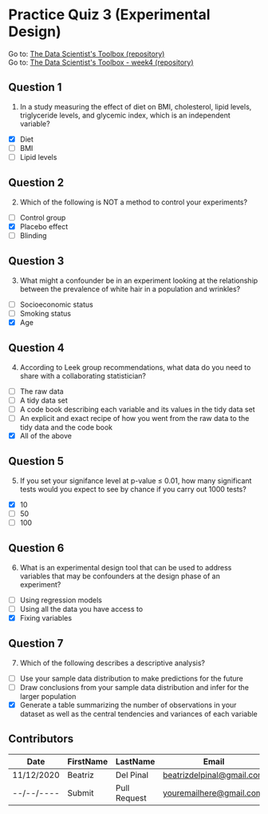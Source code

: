 # Practice Quiz 3 (Experimental Design)

Go to: [The Data Scientist's Toolbox (repository)](https://github.com/bea314/datasciencecoursera/tree/main/1_The%20Data%20Scientist's%20Toolbox)  
Go to: [The Data Scientist's Toolbox - week4 (repository)](https://github.com/bea314/datasciencecoursera/tree/main/1_The%20Data%20Scientist's%20Toolbox/week%204)

## Question 1
1. In a study measuring the effect of diet on BMI, cholesterol, lipid levels, triglyceride levels, and glycemic index, which is an independent variable?
- [x] Diet
- [ ] BMI
- [ ] Lipid levels

## Question 2
2. Which of the following is NOT a method to control your experiments?
- [ ] Control group
- [x] Placebo effect
- [ ] Blinding

## Question 3
3. What might a confounder be in an experiment looking at the relationship between the prevalence of white hair in a population and wrinkles?
- [ ] Socioeconomic status
- [ ] Smoking status
- [x] Age

## Question 4
4. According to Leek group recommendations, what data do you need to share with a collaborating statistician?
- [ ] The raw data
- [ ] A tidy data set
- [ ] A code book describing each variable and its values in the tidy data set
- [ ] An explicit and exact recipe of how you went from the raw data to the tidy data and the code book
- [x] All of the above

## Question 5
5. If you set your signifance level at p-value ≤ 0.01, how many significant tests would you expect to see by chance if you carry out 1000 tests?
- [x] 10
- [ ] 50
- [ ] 100

## Question 6
6. What is an experimental design tool that can be used to address variables that may be confounders at the design phase of an experiment?
- [ ] Using regression models
- [ ] Using all the data you have access to
- [x] Fixing variables

## Question 7
7. Which of the following describes a descriptive analysis?
- [ ] Use your sample data distribution to make predictions for the future
- [ ] Draw conclusions from your sample data distribution and infer for the larger population
- [x] Generate a table summarizing the number of observations in your dataset as well as the central tendencies and variances of each variable

## Contributors
Date | FirstName | LastName | Email
--- | --- | --- | ---
11/12/2020 | Beatriz |  Del Pinal |  <beatrizdelpinal@gmail.com>
--/--/---- | Submit |  Pull Request | <youremailhere@gmail.com>
